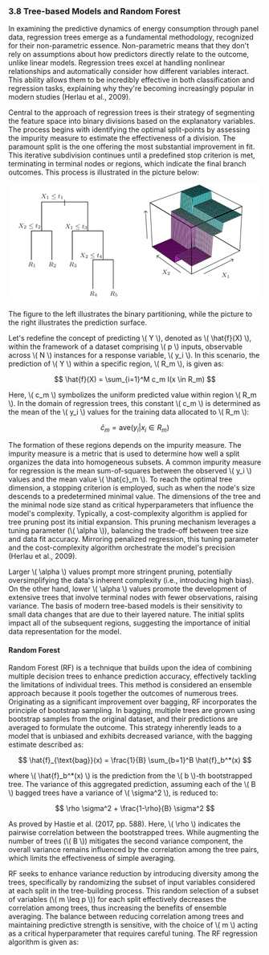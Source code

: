 <div>
  <script type="text/x-mathjax-config">
    MathJax = {
      tex: {
        inlineMath: [['$','$'], ['\\(','\\)']],
        displayMath: [['$$','$$'], ['\\[','\\]']]
      }
    };
  </script>
  <script type="text/javascript" id="MathJax-script" async
    src="https://cdn.jsdelivr.net/npm/mathjax@3/es5/tex-mml-chtml.js">
  </script>
</div>

### 3.8 Tree-based Models and Random Forest

In examining the predictive dynamics of energy consumption through panel data, regression trees emerge as a fundamental methodology, recognized for their non-parametric essence. Non-parametric means that they don't rely on assumptions about how predictors directly relate to the outcome, unlike linear models. Regression trees excel at handling nonlinear relationships and automatically consider how different variables interact. This ability allows them to be incredibly effective in both classification and regression tasks, explaining why they're becoming increasingly popular in modern studies (Herlau et al., 2009).

Central to the approach of regression trees is their strategy of segmenting the feature space into binary divisions based on the explanatory variables. The process begins with identifying the optimal split-points by assessing the impurity measure to estimate the effectiveness of a division. The paramount split is the one offering the most substantial improvement in fit. This iterative subdivision continues until a predefined stop criterion is met, terminating in terminal nodes or regions, which indicate the final branch outcomes. This process is illustrated in the picture below:


![image.png](decision_tree_example.png)

The figure to the left illustrates the binary partitioning, while the picture to the right illustrates the prediction surface.

Let's redefine the concept of predicting \\( Y \\), denoted as \\( \hat{f}(X) \\), within the framework of a dataset comprising \\( p \\) inputs, observable across \\( N \\) instances for a response variable, \\( y_i \\). In this scenario, the prediction of \\( Y \\) within a specific region, \\( R_m \\), is given as:

$$ \hat{f}(X) = \sum_{i=1}^M c_m I(x \in R_m) $$

Here, \\( c_m \\) symbolizes the uniform predicted value within region \\( R_m \\). In the domain of regression trees, this constant \\( c_m \\) is determined as the mean of the \\( y_i \\) values for the training data allocated to \\( R_m \\):

$$ \hat{c}_m = \text{ave}(y_i | x_i \in R_m) $$

The formation of these regions depends on the impurity measure. The impurity measure is a metric that is used to determine how well a split organizes the data into homogeneous subsets. A common impurity measure for regression is the mean sum-of-squares between the observed \\( y_i \\) values and the mean value \\( \hat{c}_m \\). To reach the optimal tree dimension, a stopping criterion is employed, such as when the node's size descends to a predetermined minimal value. The dimensions of the tree and the minimal node size stand as critical hyperparameters that influence the model's complexity. Typically, a cost-complexity algorithm is applied for tree pruning post its initial expansion. This pruning mechanism leverages a tuning parameter (\\( \alpha \\)), balancing the trade-off between tree size and data fit accuracy. Mirroring penalized regression, this tuning parameter and the cost-complexity algorithm orchestrate the model's precision (Herlau et al., 2009).

Larger \\( \alpha \\) values prompt more stringent pruning, potentially oversimplifying the data's inherent complexity (i.e., introducing high bias). On the other hand, lower \\( \alpha \\) values promote the development of extensive trees that involve terminal nodes with fewer observations, raising variance. The basis of modern tree-based models is their sensitivity to small data changes that are due to their layered nature. The initial splits impact all of the subsequent regions, suggesting the importance of initial data representation for the model.

#### Random Forest

Random Forest (RF) is a technique that builds upon the idea of combining multiple decision trees to enhance prediction accuracy, effectively tackling the limitations of individual trees. This method is considered an ensemble approach because it pools together the outcomes of numerous trees. Originating as a significant improvement over bagging, RF incorporates the principle of bootstrap sampling. In bagging, multiple trees are grown using bootstrap samples from the original dataset, and their predictions are averaged to formulate the outcome. This strategy inherently leads to a model that is unbiased and exhibits decreased variance, with the bagging estimate described as:

$$ \hat{f}_{\text{bag}}(x) = \frac{1}{B} \sum_{b=1}^B \hat{f}_b^*(x) $$

where \\( \hat{f}_b^*(x) \\) is the prediction from the \\( b \\)-th bootstrapped tree. The variance of this aggregated prediction, assuming each of the \\( B \\) bagged trees have a variance of \\( \sigma^2 \\), is reduced to:

$$ \rho \sigma^2 + \frac{1-\rho}{B} \sigma^2 $$

As proved by Hastie et al. (2017, pp. 588). Here, \\( \rho \\) indicates the pairwise correlation between the bootstrapped trees. While augmenting the number of trees (\\( B \\)) mitigates the second variance component, the overall variance remains influenced by the correlation among the tree pairs, which limits the effectiveness of simple averaging.

RF seeks to enhance variance reduction by introducing diversity among the trees, specifically by randomizing the subset of input variables considered at each split in the tree-building process. This random selection of a subset of variables (\\( m \leq p \\)) for each split effectively decreases the correlation among trees, thus increasing the benefits of ensemble averaging. The balance between reducing correlation among trees and maintaining predictive strength is sensitive, with the choice of \\( m \\) acting as a critical hyperparameter that requires careful tuning. The RF regression algorithm is given as:
